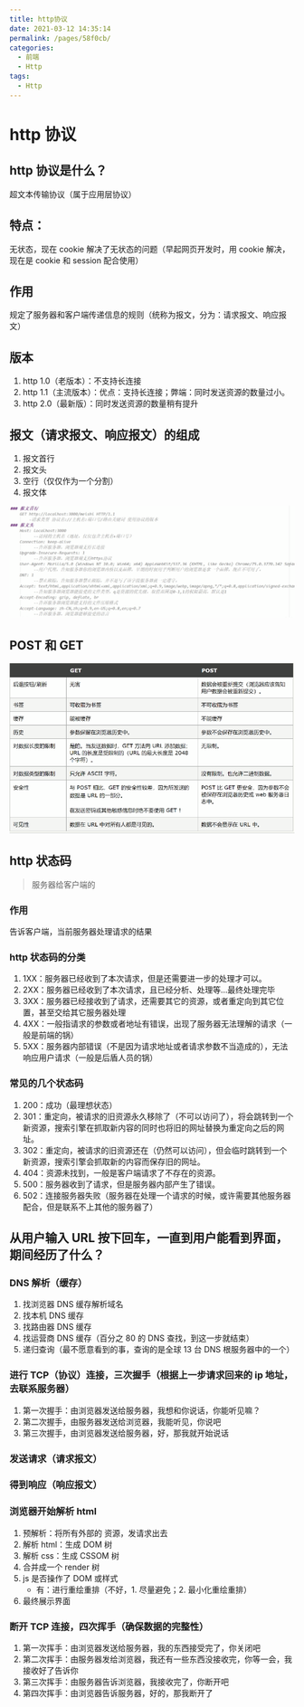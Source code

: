 ```yaml
---
title: http协议
date: 2021-03-12 14:35:14
permalink: /pages/58f0cb/
categories:
  - 前端
  - Http
tags:
  - Http
---
```


# http 协议

## http 协议是什么？

超文本传输协议（属于应用层协议）

## 特点：

无状态，现在 cookie 解决了无状态的问题（早起网页开发时，用 cookie 解决，现在是 cookie 和 session 配合使用）

## 作用

规定了服务器和客户端传递信息的规则（统称为报文，分为：请求报文、响应报文）

## 版本

1. http 1.0（老版本）：不支持长连接
2. http 1.1（主流版本）：优点：支持长连接；弊端：同时发送资源的数量过小。
3. http 2.0（最新版）：同时发送资源的数量稍有提升

## 报文（请求报文、响应报文）的组成

1. 报文首行
2. 报文头
3. 空行（仅仅作为一个分割）
4. 报文体

<img src="https://raw.githubusercontent.com/coderlyu/au-blog/master/docs/.vuepress/public/images/blogs/http-1.png" alt="图片">

## POST 和 GET

<img src="https://raw.githubusercontent.com/coderlyu/au-blog/master/docs/.vuepress/public/images/blogs/http-2.png" alt="图片">

## http 状态码

> 服务器给客户端的

### 作用

告诉客户端，当前服务器处理请求的结果

### http 状态码的分类

1. 1XX：服务器已经收到了本次请求，但是还需要进一步的处理才可以。
2. 2XX：服务器已经收到了本次请求，且已经分析、处理等...最终处理完毕
3. 3XX：服务器已经接收到了请求，还需要其它的资源，或者重定向到其它位置，甚至交给其它服务器处理
4. 4XX：一般指请求的参数或者地址有错误，出现了服务器无法理解的请求（一般是前端的锅）
5. 5XX：服务器内部错误（不是因为请求地址或者请求参数不当造成的），无法响应用户请求（一般是后盾人员的锅）

### 常见的几个状态码

1. 200：成功（最理想状态）
2. 301：重定向，被请求的旧资源永久移除了（不可以访问了），将会跳转到一个新资源，搜索引擎在抓取新内容的同时也将旧的网址替换为重定向之后的网址。
3. 302：重定向，被请求的旧资源还在（仍然可以访问），但会临时跳转到一个新资源，搜索引擎会抓取新的内容而保存旧的网址。
4. 404：资源未找到，一般是客户端请求了不存在的资源。
5. 500：服务器收到了请求，但是服务器内部产生了错误。
6. 502：连接服务器失败（服务器在处理一个请求的时候，或许需要其他服务器配合，但是联系不上其他的服务器了）

## 从用户输入 URL 按下回车，一直到用户能看到界面，期间经历了什么？

### DNS 解析（缓存）

1. 找浏览器 DNS 缓存解析域名
2. 找本机 DNS 缓存
3. 找路由器 DNS 缓存
4. 找运营商 DNS 缓存（百分之 80 的 DNS 查找，到这一步就结束）
5. 递归查询（最不愿意看到的事，查询的是全球 13 台 DNS 根服务器中的一个）

### 进行 TCP（协议）连接，三次握手（根据上一步请求回来的 ip 地址，去联系服务器）

1. 第一次握手：由浏览器发送给服务器，我想和你说话，你能听见嘛？
2. 第二次握手，由服务器发送给浏览器，我能听见，你说吧
3. 第三次握手，由浏览器发送给服务器，好，那我就开始说话

### 发送请求（请求报文）

### 得到响应（响应报文）

### 浏览器开始解析 html

1. 预解析：将所有外部的 资源，发请求出去
2. 解析 html：生成 DOM 树
3. 解析 css：生成 CSSOM 树
4. 合并成一个 render 树
5. js 是否操作了 DOM 或样式
    - 有：进行重绘重排（不好，1. 尽量避免；2. 最小化重绘重排）
6. 最终展示界面

### 断开 TCP 连接，四次挥手（确保数据的完整性）

1. 第一次挥手：由浏览器发送给服务器，我的东西接受完了，你关闭吧
2. 第二次挥手：由服务器发给浏览器，我还有一些东西没接收完，你等一会，我接收好了告诉你
3. 第三次挥手：由服务器告诉浏览器，我接收完了，你断开吧
4. 第四次挥手：由浏览器告诉服务器，好的，那我断开了
